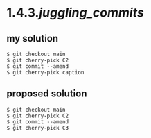 # 1.4.3._juggling_commits_

## my solution

```
$ git checkout main
$ git cherry-pick C2
$ git commit --amend
$ git cherry-pick caption
```

## proposed solution

```
$ git checkout main
$ git cherry-pick C2
$ git commit --amend
$ git cherry-pick C3
```
